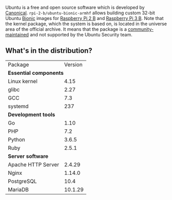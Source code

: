 Ubuntu is a free and open source software which is developed by [Canonical](https://canonical.com/). `rpi-2-b/ubuntu-bionic-armhf` allows building custom 32-bit Ubuntu [Bionic](https://wiki.ubuntu.com/BionicBeaver/ReleaseNotes) images for [Raspberry Pi 2 B](https://raspberrypi.org/products/raspberry-pi-2-model-b/) and [Raspberry Pi 3 B](https://raspberrypi.org/products/raspberry-pi-3-model-b/). Note that the kernel package, which the system is based on, is located in the universe area of the official archive. It means that the package is a [community-maintained](https://wiki.ubuntu.com/MOTU/) and not supported by the Ubuntu Security team.

## What's in the distribution?

<table>
  <tr>
    <td>Package</td>
    <td>Version</td>
  </tr>
  <tr>
    <td colspan="2"><b>Essential components</b></td>
  </tr>
  <tr>
    <td>Linux kernel</td>
    <td>4.15</td>
  </tr>
  <tr>
    <td>glibc</td>
    <td>2.27</td>
  </tr>
  <tr>
    <td>GCC</td>
    <td>7.3</td>
  </tr>
  <tr>
    <td>systemd</td>
    <td>237</td>
  </tr>
  <tr>
    <td colspan="2"><b>Development tools</b></td>
  </tr>
  <tr>
    <td>Go</td>
    <td>1.10</td>
  </tr>
  <tr>
    <td>PHP</td>
    <td>7.2</td>
  </tr>
  <tr>
    <td>Python</td>
    <td>3.6.5</td>
  </tr>
  <tr>
    <td>Ruby</td>
    <td>2.5.1</td>
  </tr>
  <tr>
    <td colspan="2"><b>Server software</b></td>
  </tr>
  <tr>
    <td>Apache HTTP Server</td>
    <td>2.4.29</td>
  </tr>
  <tr>
    <td>Nginx</td>
    <td>1.14.0</td>
  </tr>
  <tr>
    <td>PostgreSQL</td>
    <td>10.4</td>
  </tr>
  <tr>
    <td>MariaDB</td>
    <td>10.1.29</td>
  </tr>
</table>
